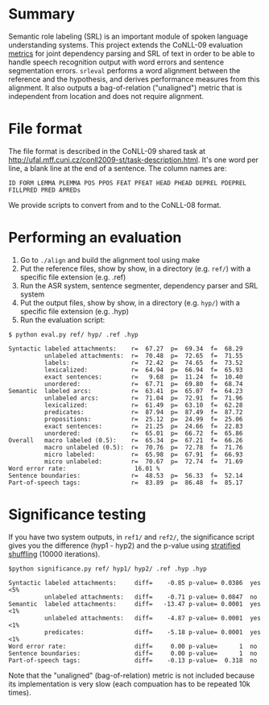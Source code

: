 # Summary #
Semantic role labeling (SRL) is an important module of spoken language understanding systems.
This project extends the CoNLL-09 evaluation [metrics](http://ufal.mff.cuni.cz/conll2009-st/scorer.html) for joint dependency parsing and
SRL of text in order to be able to handle speech recognition output
with word errors and sentence segmentation errors. `srleval` performs a word alignment between the reference and the hypothesis, and derives performance measures from this alignment. It also outputs a bag-of-relation ("unaligned") metric that is independent from location and does not require alignment.

# File format #

The file format is described in the CoNLL-09 shared task at http://ufal.mff.cuni.cz/conll2009-st/task-description.html. It's one word per line, a blank line at the end of a sentence. The column names are:
```
ID FORM LEMMA PLEMMA POS PPOS FEAT PFEAT HEAD PHEAD DEPREL PDEPREL FILLPRED PRED APREDs 
```
We provide scripts to convert from and to the CoNLL-08 format.

# Performing an evaluation #
  1. Go to `./align` and build the alignment tool using make
  1. Put the reference files, show by show, in a directory (e.g. `ref/`) with a specific file extension (e.g. .ref)
  1. Run the ASR system, sentence segmenter, dependency parser and SRL system
  1. Put the output files, show by show, in a directory (e.g. `hyp/`) with a specific file extension (e.g. .hyp)
  1. Run the evaluation script:

```
$ python eval.py ref/ hyp/ .ref .hyp

Syntactic labeled attachments:    r=  67.27  p=  69.34  f=  68.29
          unlabeled attachments:  r=  70.48  p=  72.65  f=  71.55
          labels:                 r=  72.42  p=  74.65  f=  73.52
          lexicalized:            r=  64.94  p=  66.94  f=  65.93
          exact sentences:        r=   9.68  p=  11.24  f=  10.40
          unordered:              r=  67.71  p=  69.80  f=  68.74
Semantic  labeled arcs:           r=  63.41  p=  65.07  f=  64.23
          unlabeled arcs:         r=  71.04  p=  72.91  f=  71.96
          lexicalized:            r=  61.49  p=  63.10  f=  62.28
          predicates:             r=  87.94  p=  87.49  f=  87.72
          propositions:           r=  25.12  p=  24.99  f=  25.06
          exact sentences:        r=  21.25  p=  24.66  f=  22.83
          unordered:              r=  65.01  p=  66.72  f=  65.86
Overall   macro labeled (0.5):    r=  65.34  p=  67.21  f=  66.26
          macro unlabeled (0.5):  r=  70.76  p=  72.78  f=  71.76
          micro labeled:          r=  65.98  p=  67.91  f=  66.93
          micro unlabeled:        r=  70.67  p=  72.74  f=  71.69
Word error rate:                   16.01 %
Sentence boundaries:              r=  48.53  p=  56.33  f=  52.14
Part-of-speech tags:              r=  83.89  p=  86.48  f=  85.17
```

# Significance testing #

If you have two system outputs, in `ref1/` and `ref2/`, the significance script gives you the difference (hyp1 - hyp2) and the p-value using [stratified shuffling](http://www.cis.upenn.edu/~dbikel/software.html#comparator) (10000 iterations).
```
$python significance.py ref/ hyp1/ hyp2/ .ref .hyp .hyp

Syntactic labeled attachments:     diff=    -0.85 p-value= 0.0386  yes <5%
          unlabeled attachments:   diff=    -0.71 p-value= 0.0847  no
Semantic  labeled attachments:     diff=   -13.47 p-value= 0.0001  yes <1%
          unlabeled attachments:   diff=    -4.87 p-value= 0.0001  yes <1%
          predicates:              diff=    -5.18 p-value= 0.0001  yes <1%
Word error rate:                   diff=     0.00 p-value=      1  no
Sentence boundaries:               diff=     0.00 p-value=      1  no
Part-of-speech tags:               diff=    -0.13 p-value=  0.318  no
```

Note that the "unaligned" (bag-of-relation) metric is not included because its implementation is very slow (each compuation has to be repeated 10k times).